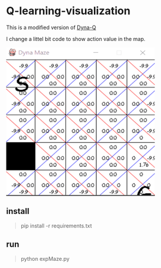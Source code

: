 # Q-learning-visualization

This is a modified version of  [Dyna-Q](https://github.com/konantian/Dyna-Maze-Game)

I change a littel bit code to show action value in the map.

<img src="./gif/q_learning_visual.gif" width = "400" height = "400" alt="q table" align=center />

## install
>pip install -r requirements.txt

## run
> python expMaze.py